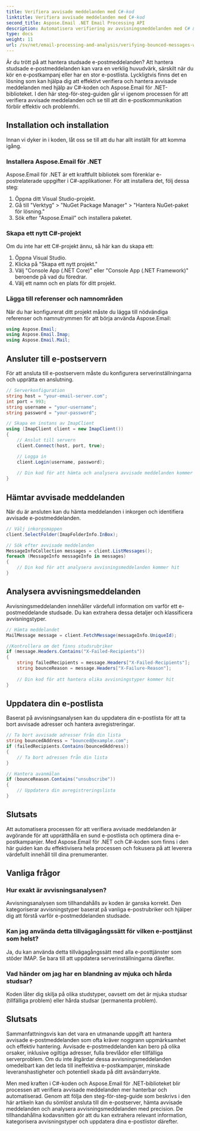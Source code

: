 ```yaml
---
title: Verifiera avvisade meddelanden med C#-kod
linktitle: Verifiera avvisade meddelanden med C#-kod
second_title: Aspose.Email .NET Email Processing API
description: Automatisera verifiering av avvisningsmeddelanden med C# & Aspose.Email för .NET. Hantera e-postlistor utan ansträngning och förbättra kampanjens effektivitet.
type: docs
weight: 11
url: /sv/net/email-processing-and-analysis/verifying-bounced-messages-with-csharp-code/
---
```


Är du trött på att hantera studsade e-postmeddelanden? Att hantera studsade e-postmeddelanden kan vara en verklig huvudvärk, särskilt när du kör en e-postkampanj eller har en stor e-postlista. Lyckligtvis finns det en lösning som kan hjälpa dig att effektivt verifiera och hantera avvisade meddelanden med hjälp av C#-koden och Aspose.Email för .NET-biblioteket. I den här steg-för-steg-guiden går vi igenom processen för att verifiera avvisade meddelanden och se till att din e-postkommunikation förblir effektiv och problemfri.

## Installation och installation

Innan vi dyker in i koden, låt oss se till att du har allt inställt för att komma igång.

### Installera Aspose.Email för .NET

Aspose.Email för .NET är ett kraftfullt bibliotek som förenklar e-postrelaterade uppgifter i C#-applikationer. För att installera det, följ dessa steg:

1. Öppna ditt Visual Studio-projekt.
2. Gå till "Verktyg" > "NuGet Package Manager" > "Hantera NuGet-paket för lösning."
3. Sök efter "Aspose.Email" och installera paketet.

### Skapa ett nytt C#-projekt

Om du inte har ett C#-projekt ännu, så här kan du skapa ett:

1. Öppna Visual Studio.
2. Klicka på "Skapa ett nytt projekt."
3. Välj "Console App (.NET Core)" eller "Console App (.NET Framework)" beroende på vad du föredrar.
4. Välj ett namn och en plats för ditt projekt.

### Lägga till referenser och namnområden

När du har konfigurerat ditt projekt måste du lägga till nödvändiga referenser och namnutrymmen för att börja använda Aspose.Email:

```csharp
using Aspose.Email;
using Aspose.Email.Imap;
using Aspose.Email.Mail;
```

## Ansluter till e-postservern

För att ansluta till e-postservern måste du konfigurera serverinställningarna och upprätta en anslutning.

```csharp
// Serverkonfiguration
string host = "your-email-server.com";
int port = 993;
string username = "your-username";
string password = "your-password";

// Skapa en instans av ImapClient
using (ImapClient client = new ImapClient())
{
    // Anslut till servern
    client.Connect(host, port, true);

    // Logga in
    client.Login(username, password);
    
    // Din kod för att hämta och analysera avvisade meddelanden kommer hit
}
```

## Hämtar avvisade meddelanden

När du är ansluten kan du hämta meddelanden i inkorgen och identifiera avvisade e-postmeddelanden.

```csharp
// Välj inkorgsmappen
client.SelectFolder(ImapFolderInfo.InBox);

// Sök efter avvisade meddelanden
MessageInfoCollection messages = client.ListMessages();
foreach (MessageInfo messageInfo in messages)
{
    // Din kod för att analysera avvisningsmeddelanden kommer hit
}
```

## Analysera avvisningsmeddelanden

Avvisningsmeddelanden innehåller värdefull information om varför ett e-postmeddelande studsade. Du kan extrahera dessa detaljer och klassificera avvisningstyper.

```csharp
// Hämta meddelandet
MailMessage message = client.FetchMessage(messageInfo.UniqueId);

//Kontrollera om det finns studsrubriker
if (message.Headers.Contains("X-Failed-Recipients"))
{
    string failedRecipients = message.Headers["X-Failed-Recipients"];
    string bounceReason = message.Headers["X-Failure-Reason"];
    
    // Din kod för att hantera olika avvisningstyper kommer hit
}
```

## Uppdatera din e-postlista

Baserat på avvisningsanalysen kan du uppdatera din e-postlista för att ta bort avvisade adresser och hantera avregistreringar.

```csharp
// Ta bort avvisade adresser från din lista
string bouncedAddress = "bounced@example.com";
if (failedRecipients.Contains(bouncedAddress))
{
    // Ta bort adressen från din lista
}

// Hantera avanmälan
if (bounceReason.Contains("unsubscribe"))
{
    // Uppdatera din avregistreringslista
}
```

## Slutsats

Att automatisera processen för att verifiera avvisade meddelanden är avgörande för att upprätthålla en sund e-postlista och optimera dina e-postkampanjer. Med Aspose.Email för .NET och C#-koden som finns i den här guiden kan du effektivisera hela processen och fokusera på att leverera värdefullt innehåll till dina prenumeranter.

## Vanliga frågor

### Hur exakt är avvisningsanalysen?

Avvisningsanalysen som tillhandahålls av koden är ganska korrekt. Den kategoriserar avvisningstyper baserat på vanliga e-postrubriker och hjälper dig att förstå varför e-postmeddelanden studsade.

### Kan jag använda detta tillvägagångssätt för vilken e-posttjänst som helst?

Ja, du kan använda detta tillvägagångssätt med alla e-posttjänster som stöder IMAP. Se bara till att uppdatera serverinställningarna därefter.

### Vad händer om jag har en blandning av mjuka och hårda studsar?

Koden låter dig skilja på olika studstyper, oavsett om det är mjuka studsar (tillfälliga problem) eller hårda studsar (permanenta problem).

## Slutsats

Sammanfattningsvis kan det vara en utmanande uppgift att hantera avvisade e-postmeddelanden som ofta kräver noggrann uppmärksamhet och effektiv hantering. Avvisade e-postmeddelanden kan bero på olika orsaker, inklusive ogiltiga adresser, fulla brevlådor eller tillfälliga serverproblem. Om du inte åtgärdar dessa avvisningsmeddelanden omedelbart kan det leda till ineffektiva e-postkampanjer, minskade leveranshastigheter och potentiell skada på ditt avsändarrykte.

Men med kraften i C#-koden och Aspose.Email för .NET-biblioteket blir processen att verifiera avvisade meddelanden mer hanterbar och automatiserad. Genom att följa den steg-för-steg-guide som beskrivs i den här artikeln kan du sömlöst ansluta till din e-postserver, hämta avvisade meddelanden och analysera avvisningsmeddelanden med precision. De tillhandahållna kodavsnitten gör att du kan extrahera relevant information, kategorisera avvisningstyper och uppdatera dina e-postlistor därefter.